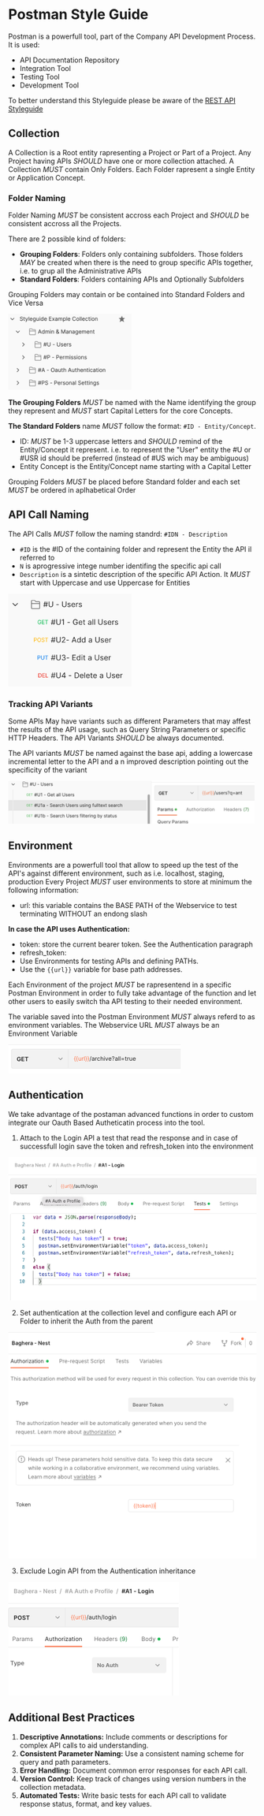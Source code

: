 # Postman Style Guide
Postman is a powerfull tool, part of the Company API Development Process. It is used: 
- API Documentation Repository
- Integration Tool 
- Testing Tool 
- Development Tool

To better understand this Styleguide please be aware of the [REST API Styleguide](/rest/REST.MD)

## Collection
A Collection is a Root entity rapresenting a Project or Part of a Project. Any Project having APIs *SHOULD* have one or  more collection attached. A Collection *MUST* contain Only Folders. Each Folder rapresent a single Entity or Application Concept. 


### Folder Naming
Folder Naming *MUST* be consistent accross each Project and *SHOULD* be consistent accross all the Projects. 

There are 2 possible kind of folders:
- **Grouping Folders**: Folders only containing subfolders. Those folders *MAY* be created when there is the need to group specific APIs together, i.e. to grup all the Administrative APIs
- **Standard Folders**: Folders containing APIs and Optionally Subfolders

Grouping Folders may contain or be contained into Standard Folders and Vice Versa

<img src="folders-type.png" alt="Folders Type" width="250"/>

**The Grouping Folders** *MUST* be named with the Name identifying the group they represent and *MUST* start Capital Letters for the core Concepts. 

**The Standard Folders** name *MUST* follow the format: `#ID - Entity/Concept`.
- ID: *MUST* be 1-3 uppercase letters and *SHOULD* remind of the Entity/Concept it represent. i.e. to represent the "User" entity the #U or #USR id should be preferred (instead of #US wich may be ambiguous)
- Entity Concept is the Entity/Concept name starting with a Capital Letter

Grouping Folders *MUST*  be placed before Standard folder and each set *MUST* be ordered in aplhabetical Order

## API Call Naming
The API Calls *MUST* follow the naming standrd: `#IDN - Description`
- `#ID` is the #ID of the containing folder and represent the Entity the API il referred to
- `N` is aprogressive intege number identifing the specific api call
- `Description` is a sintetic description of the specific API Action. It *MUST* start with Uppercase and use Uppercase for Entities 

<img src="api-naming.png" alt="Api Naming" width="250"/>


### Tracking API Variants
Some APIs May have variants such as different Parameters that may affest the results of the API usage, such as Query String Parameters or specific HTTP Headers. The API Variants *SHOULD* be always documented.

The API variants *MUST* be named against the base api, adding a lowercase incremental letter to the API and a n improved description pointing out the specificity of the variant

<img src="api-variants.png" alt="Api Variants" width="500"/>


## Environment 

Environments are a powerfull tool that allow to speed up the test of the API's against different environment, such as i.e. localhost, staging, production
Every Project *MUST* user environments to store at minimum the following information:

 - url: this variable contains the BASE PATH of the Webservice to test terminating WITHOUT an endong slash

**In case the API uses Authentication:**
- token: store the current bearer token. See the Authentication paragraph
- refresh_token: 
- Use Environments for testing APIs and defining PATHs.
- Use the `{{url}}` variable for base path addresses.

Each Environment of the project *MUST* be rapresentend in a specific Postman Environment in order to fully take advantage of the function and let other users to easily switch tha API testing to their needed environment.

The variable saved into the Postman Environment *MUST* always referd to as environment variables. The Webservice URL *MUST* always be an Environment Variable

![API Call Example](api-call-example.png)

## Authentication
We take advantage of the postaman advanced functions in order to custom integrate our Oauth Based Autheticatin process into the tool. 

1. Attach to the Login API a test that read the response and in case of successfull login save the token and refresh_token into the environment

![Authentication Process Step 1](authentication-process-1.png)

2. Set authentication at the collection level and configure each API or Folder to inherit the Auth from the parent

![Authentication Process Step 2](authentication-process-2.png)

3. Exclude Login API from the Authentication inheritance

![Authentication Process Step 3](authentication-process-3.png)

## Additional Best Practices

1. **Descriptive Annotations:** Include comments or descriptions for complex API calls to aid understanding.
2. **Consistent Parameter Naming:** Use a consistent naming scheme for query and path parameters.
3. **Error Handling:** Document common error responses for each API call.
4. **Version Control:** Keep track of changes using version numbers in the collection metadata.
5. **Automated Tests:** Write basic tests for each API call to validate response status, format, and key values.
